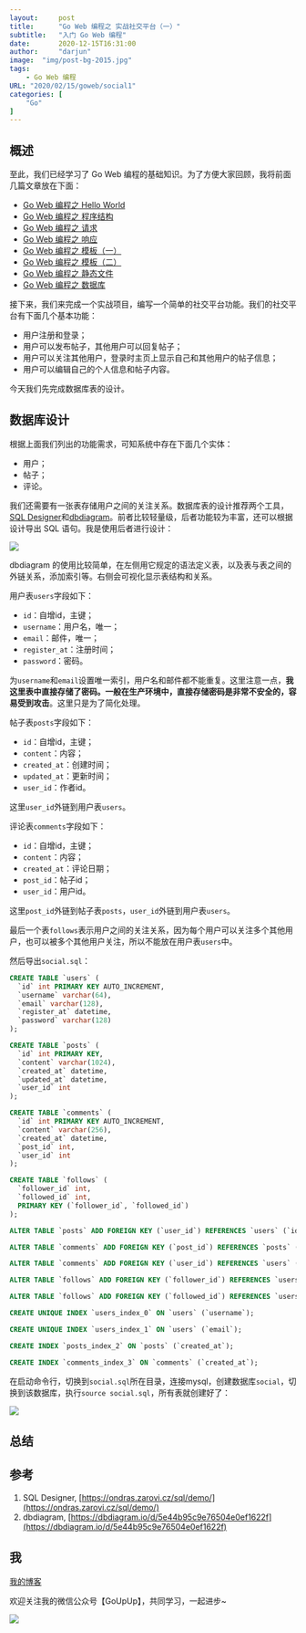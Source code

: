 ```yaml
---
layout:  	post
title:		"Go Web 编程之 实战社交平台（一）"
subtitle: 	"入门 Go Web 编程"
date:		2020-12-15T16:31:00
author:		"darjun"
image:	"img/post-bg-2015.jpg"
tags:
    - Go Web 编程
URL: "2020/02/15/goweb/social1"
categories: [
	"Go"
]
---
```


## 概述

至此，我们已经学习了 Go Web 编程的基础知识。为了方便大家回顾，我将前面几篇文章放在下面：

* [Go Web 编程之 Hello World](https://darjun.github.io/2019/11/25/goweb/hello-world/)
* [Go Web 编程之 程序结构](https://darjun.github.io/2019/12/05/goweb/structure/)
* [Go Web 编程之 请求](https://darjun.github.io/2019/12/09/goweb/request/)
* [Go Web 编程之 响应](https://darjun.github.io/2019/12/18/goweb/response/)
* [Go Web 编程之 模板（一）](https://darjun.github.io/2019/12/31/goweb/template1/)
* [Go Web 编程之 模板（二）](https://darjun.github.io/2019/12/31/goweb/template2/)
* [Go Web 编程之 静态文件](https://darjun.github.io/2020/01/13/goweb/fileserver/)
* [Go Web 编程之 数据库](https://darjun.github.io/2020/01/16/goweb/db/)

接下来，我们来完成一个实战项目，编写一个简单的社交平台功能。我们的社交平台有下面几个基本功能：

* 用户注册和登录；
* 用户可以发布帖子，其他用户可以回复帖子；
* 用户可以关注其他用户，登录时主页上显示自己和其他用户的帖子信息；
* 用户可以编辑自己的个人信息和帖子内容。

今天我们先完成数据库表的设计。

## 数据库设计

根据上面我们列出的功能需求，可知系统中存在下面几个实体：

* 用户；
* 帖子；
* 评论。

我们还需要有一张表存储用户之间的关注关系。数据库表的设计推荐两个工具，[SQL Designer](https://ondras.zarovi.cz/sql/demo/)和[dbdiagram](https://dbdiagram.io/d/5e44b95c9e76504e0ef1622f)。前者比较轻量级，后者功能较为丰富，还可以根据设计导出 SQL 语句。我是使用后者进行设计：

![](/img/in-post/goweb/social1.png#center)

dbdiagram 的使用比较简单，在左侧用它规定的语法定义表，以及表与表之间的外链关系，添加索引等。右侧会可视化显示表结构和关系。

用户表`users`字段如下：

* `id`：自增id，主键；
* `username`：用户名，唯一；
* `email`：邮件，唯一；
* `register_at`：注册时间；
* `password`：密码。

为`username`和`email`设置唯一索引，用户名和邮件都不能重复。这里注意一点，**我这里表中直接存储了密码。一般在生产环境中，直接存储密码是非常不安全的，容易受到攻击**。这里只是为了简化处理。

帖子表`posts`字段如下：

* `id`：自增id，主键；
* `content`：内容；
* `created_at`：创建时间；
* `updated_at`：更新时间；
* `user_id`：作者id。

这里`user_id`外链到用户表`users`。

评论表`comments`字段如下：

* `id`：自增id，主键；
* `content`：内容；
* `created_at`：评论日期；
* `post_id`：帖子id；
* `user_id`：用户id。

这里`post_id`外链到帖子表`posts`，`user_id`外链到用户表`users`。

最后一个表`follows`表示用户之间的关注关系，因为每个用户可以关注多个其他用户，也可以被多个其他用户关注，所以不能放在用户表`users`中。

然后导出`social.sql`：

```sql
CREATE TABLE `users` (
  `id` int PRIMARY KEY AUTO_INCREMENT,
  `username` varchar(64),
  `email` varchar(128),
  `register_at` datetime,
  `password` varchar(128)
);

CREATE TABLE `posts` (
  `id` int PRIMARY KEY,
  `content` varchar(1024),
  `created_at` datetime,
  `updated_at` datetime,
  `user_id` int
);

CREATE TABLE `comments` (
  `id` int PRIMARY KEY AUTO_INCREMENT,
  `content` varchar(256),
  `created_at` datetime,
  `post_id` int,
  `user_id` int
);

CREATE TABLE `follows` (
  `follower_id` int,
  `followed_id` int,
  PRIMARY KEY (`follower_id`, `followed_id`)
);

ALTER TABLE `posts` ADD FOREIGN KEY (`user_id`) REFERENCES `users` (`id`);

ALTER TABLE `comments` ADD FOREIGN KEY (`post_id`) REFERENCES `posts` (`id`);

ALTER TABLE `comments` ADD FOREIGN KEY (`user_id`) REFERENCES `users` (`id`);

ALTER TABLE `follows` ADD FOREIGN KEY (`follower_id`) REFERENCES `users` (`id`);

ALTER TABLE `follows` ADD FOREIGN KEY (`followed_id`) REFERENCES `users` (`id`);

CREATE UNIQUE INDEX `users_index_0` ON `users` (`username`);

CREATE UNIQUE INDEX `users_index_1` ON `users` (`email`);

CREATE INDEX `posts_index_2` ON `posts` (`created_at`);

CREATE INDEX `comments_index_3` ON `comments` (`created_at`);
```

在启动命令行，切换到`social.sql`所在目录，连接mysql，创建数据库`social`，切换到该数据库，执行`source social.sql`，所有表就创建好了：

![](/img/in-post/goweb/social2.png#center)

## 总结

## 参考

1. SQL Designer, [https://ondras.zarovi.cz/sql/demo/](https://ondras.zarovi.cz/sql/demo/)
2. dbdiagram, [https://dbdiagram.io/d/5e44b95c9e76504e0ef1622f](https://dbdiagram.io/d/5e44b95c9e76504e0ef1622f)

## 我

[我的博客](https://darjun.github.io)

欢迎关注我的微信公众号【GoUpUp】，共同学习，一起进步~

![](/img/wxgzh8.jpg#center)